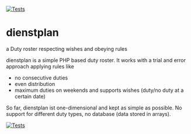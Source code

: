 [![Tests](https://github.com/medmen/dienstplan/actions/workflows/Tests.yml/badge.svg)](https://github.com/medmen/dienstplan/actions/workflows/Tests.yml)

# dienstplan
a Duty roster respecting wishes and obeying rules

dienstplan is a simple PHP based duty roster. It works with a trial and error approach applying rules like
* no consecutive duties
* even distribution 
* maximum duties on weekends
and supports wishes (duty/no duty at a certain date)

So far, dienstplan ist one-dimensional and kept as simple as possible. 
No support for different duty types, no database (data stored in arrays).

[![Tests](https://github.com/medmen/dienstplan/actions/workflows/Tests.yml/badge.svg?branch=rebuild_2022)](https://github.com/medmen/dienstplan/actions/workflows/Tests.yml)
